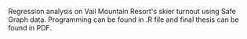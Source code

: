 Regression analysis on Vail Mountain Resort's skier turnout using Safe Graph data. Programming can be found in .R file and final thesis can be found in PDF.
